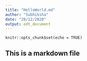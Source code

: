 ```yaml
---
title: "HelloWorld.md"
author: "Subhiksha"
date: "28/12/2020"
output: odt_document
---
```


```{r setup, include=FALSE}
knitr::opts_chunk$set(echo = TRUE)
```
## This is a markdown file



